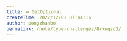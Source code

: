 ```yaml
---
title: ➖ GetOptional
createTime: 2022/12/01 07:44:16
author: pengzhanbo
permalink: /note/type-challenges/8rkwqzd3/
---
```


